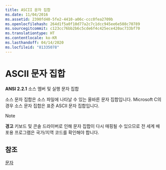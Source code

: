 ```yaml
---
title: ASCII 문자 집합
ms.date: 11/04/2016
ms.assetid: 2390fd40-5fe2-4410-a06c-ccc0fea2709b
ms.openlocfilehash: 264d1f5a0f10d77a2c7c1dcc945ee6e508c70789
ms.sourcegitcommit: c123cc76bb2b6c5cde6f4c425ece420ac733bf70
ms.translationtype: HT
ms.contentlocale: ko-KR
ms.lasthandoff: 04/14/2020
ms.locfileid: "81335078"
---
```

# <a name="ascii-character-set"></a>ASCII 문자 집합

**ANSI 2.2.1** 소스 멤버 및 실행 문자 집합

소스 문자 집합은 소스 파일에 나타날 수 있는 올바른 문자 집합입니다. Microsoft C의 경우 소스 문자 집합은 표준 ASCII 문자 집합입니다.

> [!NOTE]
> **경고** 키보드 및 콘솔 드라이버로 인해 문자 집합이 다시 매핑될 수 있으므로 전 세계 배포용 프로그램은 국가/지역 코드를 확인해야 합니다.

## <a name="see-also"></a>참조

[문자](../c-language/characters.md)
